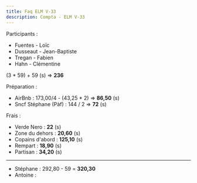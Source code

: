 ```yaml
---
title: Faq ELM V-33
description: Compta - ELM V-33
---
```


Participants :  
* Fuentes - Loïc
* Dusseaut - Jean-Baptiste
* Tregan - Fabien
* Hahn - Clémentine

(3 * 59) + 59 (s) => **236**

Préparation :
* AirBnb : 173,00/4 - (43,25 * 2) => **86,50** (s)
* Sncf Stéphane (Pàf) : 144 / 2 => **72** (s)

Frais :  
* Verde Nero : **22** (s)
* Zone du dehors : **20,60** (s)
* Copains d'abord : **125,10** (s)
* Rempart : **18,90** (s)
* Partisan : **34,20** (s)

---
- Stéphane : 292,80 - 59 = **320,30**
- Antoine : 
